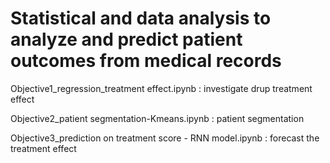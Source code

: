 # Statistical and data analysis to analyze and predict patient outcomes from medical records
Objective1_regression_treatment effect.ipynb : investigate drup treatment effect

Objective2_patient segmentation-Kmeans.ipynb : patient segmentation

Objective3_prediction on treatment score - RNN model.ipynb : forecast the treatment effect
